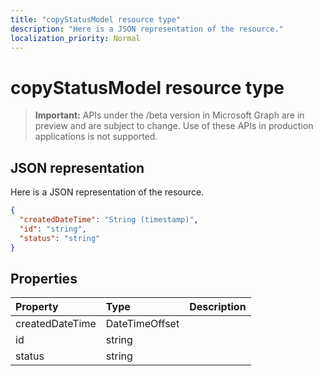 ```yaml
---
title: "copyStatusModel resource type"
description: "Here is a JSON representation of the resource."
localization_priority: Normal
---
```


# copyStatusModel resource type

> **Important:** APIs under the /beta version in Microsoft Graph are in preview and are subject to change. Use of these APIs in production applications is not supported.

## JSON representation

Here is a JSON representation of the resource.

<!-- {
  "blockType": "resource",
  "optionalProperties": [

  ],
  "@odata.type": "microsoft.graph.copystatusmodel"
}-->

```json
{
  "createdDateTime": "String (timestamp)",
  "id": "string",
  "status": "string"
}

```
## Properties
| Property	   | Type	|Description|
|:---------------|:--------|:----------|
|createdDateTime| DateTimeOffset ||
|id|string||
|status|string||

<!-- uuid: 8fcb5dbc-d5aa-4681-8e31-b001d5168d79
2015-10-25 14:57:30 UTC -->
<!-- {
  "type": "#page.annotation",
  "description": "copyStatusModel resource",
  "keywords": "",
  "section": "documentation",
  "tocPath": ""
}-->
